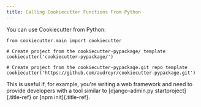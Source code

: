 ```yaml
---
title: Calling Cookiecutter Functions From Python
---
```


You can use Cookiecutter from Python:

    from cookiecutter.main import cookiecutter

    # Create project from the cookiecutter-pypackage/ template
    cookiecutter('cookiecutter-pypackage/')

    # Create project from the cookiecutter-pypackage.git repo template
    cookiecutter('https://github.com/audreyr/cookiecutter-pypackage.git')

This is useful if, for example, you\'re writing a web framework and need
to provide developers with a tool similar to [django-admin.py
startproject]{.title-ref} or [npm init]{.title-ref}.
